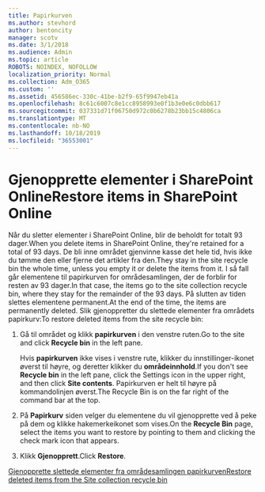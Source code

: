 ```yaml
---
title: Papirkurven
ms.author: stevhord
author: bentoncity
manager: scotv
ms.date: 3/1/2018
ms.audience: Admin
ms.topic: article
ROBOTS: NOINDEX, NOFOLLOW
localization_priority: Normal
ms.collection: Adm_O365
ms.custom: ''
ms.assetid: 456586ec-330c-41be-b2f9-65f9947eb41a
ms.openlocfilehash: 8c61c6007c8e1cc8958993e0f1b3e0e6c0dbb617
ms.sourcegitcommit: 037331d71f06750d972c0b6278b23bb15c4806ca
ms.translationtype: MT
ms.contentlocale: nb-NO
ms.lasthandoff: 10/18/2019
ms.locfileid: "36553001"
---
```

# <a name="restore-items-in-sharepoint-online"></a><span data-ttu-id="5e94c-102">Gjenopprette elementer i SharePoint Online</span><span class="sxs-lookup"><span data-stu-id="5e94c-102">Restore items in SharePoint Online</span></span>

<span data-ttu-id="5e94c-103">Når du sletter elementer i SharePoint Online, blir de beholdt for totalt 93 dager.</span><span class="sxs-lookup"><span data-stu-id="5e94c-103">When you delete items in SharePoint Online, they're retained for a total of 93 days.</span></span> <span data-ttu-id="5e94c-104">De bli inne området gjenvinne kasse det hele tid, hvis ikke du tømme den eller fjerne det artikler fra den.</span><span class="sxs-lookup"><span data-stu-id="5e94c-104">They stay in the site recycle bin the whole time, unless you empty it or delete the items from it.</span></span> <span data-ttu-id="5e94c-105">I så fall går elementene til papirkurven for områdesamlingen, der de forblir for resten av 93 dager.</span><span class="sxs-lookup"><span data-stu-id="5e94c-105">In that case, the items go to the site collection recycle bin, where they stay for the remainder of the 93 days.</span></span> <span data-ttu-id="5e94c-106">På slutten av tiden slettes elementene permanent.</span><span class="sxs-lookup"><span data-stu-id="5e94c-106">At the end of the time, the items are permanently deleted.</span></span> <span data-ttu-id="5e94c-107">Slik gjenoppretter du slettede elementer fra områdets papirkurv:</span><span class="sxs-lookup"><span data-stu-id="5e94c-107">To restore deleted items from the site recycle bin:</span></span>
  
1. <span data-ttu-id="5e94c-108">Gå til området og klikk **papirkurven** i den venstre ruten.</span><span class="sxs-lookup"><span data-stu-id="5e94c-108">Go to the site and click **Recycle bin** in the left pane.</span></span> 
    
    <span data-ttu-id="5e94c-109">Hvis **papirkurven** ikke vises i venstre rute, klikker du innstillinger-ikonet øverst til høyre, og deretter klikker du **områdeinnhold**.</span><span class="sxs-lookup"><span data-stu-id="5e94c-109">If you don't see **Recycle bin** in the left pane, click the Settings icon in the upper right, and then click **Site contents**.</span></span> <span data-ttu-id="5e94c-110">Papirkurven er helt til høyre på kommandolinjen øverst.</span><span class="sxs-lookup"><span data-stu-id="5e94c-110">The Recycle Bin is on the far right of the command bar at the top.</span></span>
    
2. <span data-ttu-id="5e94c-111">På **Papirkurv** siden velger du elementene du vil gjenopprette ved å peke på dem og klikke hakemerkeikonet som vises.</span><span class="sxs-lookup"><span data-stu-id="5e94c-111">On the **Recycle Bin** page, select the items you want to restore by pointing to them and clicking the check mark icon that appears.</span></span> 
    
3. <span data-ttu-id="5e94c-112">Klikk **Gjenopprett**.</span><span class="sxs-lookup"><span data-stu-id="5e94c-112">Click **Restore**.</span></span>
    
[<span data-ttu-id="5e94c-113">Gjenopprette slettede elementer fra områdesamlingen papirkurven</span><span class="sxs-lookup"><span data-stu-id="5e94c-113">Restore deleted items from the Site collection recycle bin</span></span>](https://go.microsoft.com/fwlink/?linkid=866439)
  

